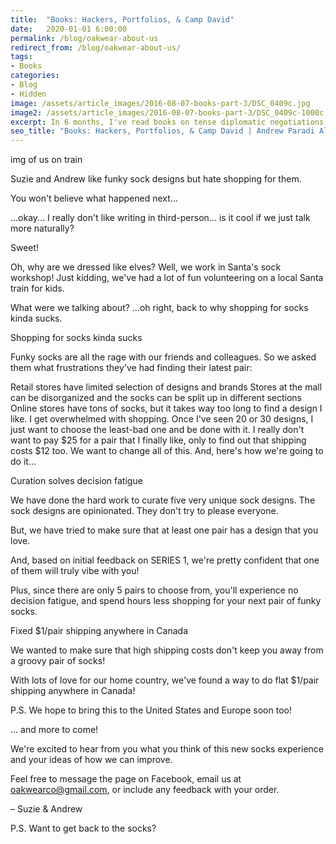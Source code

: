 ```yaml
---
title:  "Books: Hackers, Portfolios, & Camp David"
date:   2020-01-01 6:00:00
permalink: /blog/oakwear-about-us
redirect_from: /blog/oakwear-about-us/
tags:
- Books
categories:
- Blog
- Hidden
image: /assets/article_images/2016-08-07-books-part-3/DSC_0409c.jpg
image2: /assets/article_images/2016-08-07-books-part-3/DSC_0409c-1000c.jpg
excerpt: In 6 months, I've read books on tense diplomatic negotiations, 1960s American segregation, and the perfect investing portfolio.
seo_title: "Books: Hackers, Portfolios, & Camp David | Andrew Paradi Alexander"
---
```


img of us on train

Suzie and Andrew like funky sock designs but hate shopping for them.

You won't believe what happened next...

...okay... I really don't like writing in third-person... is it cool if we just talk more naturally?

Sweet!

Oh, why are we dressed like elves? Well, we work in Santa's sock workshop! Just kidding, we've had a lot of fun volunteering on a local Santa train for kids.

What were we talking about? ...oh right, back to why shopping for socks kinda sucks.

Shopping for socks kinda sucks

Funky socks are all the rage with our friends and colleagues. So we asked them what frustrations they've had finding their latest pair:

Retail stores have limited selection of designs and brands
Stores at the mall can be disorganized and the socks can be split up in different sections
Online stores have tons of socks, but it takes way too long to find a design I like.
I get overwhelmed with shopping. Once I've seen 20 or 30 designs, I just want to choose the least-bad one and be done with it.
I really don't want to pay $25 for a pair that I finally like, only to find out that shipping costs $12 too.
We want to change all of this. And, here's how we're going to do it...

Curation solves decision fatigue

We have done the hard work to curate five very unique sock designs.  The sock designs are opinionated. They don't try to please everyone.

But, we have tried to make sure that at least one pair has a design that you love.

And, based on initial feedback on SERIES 1, we're pretty confident that one of them will truly vibe with you!

Plus, since there are only 5 pairs to choose from, you'll experience no decision fatigue, and spend hours less shopping for your next pair of funky socks.

Fixed $1/pair shipping anywhere in Canada

We wanted to make sure that high shipping costs don't keep you away from a groovy pair of socks!

With lots of love for our home country, we've found a way to do flat $1/pair shipping anywhere in Canada!

P.S. We hope to bring this to the United States and Europe soon too!

... and more to come!

We're excited to hear from you what you think of this new socks experience and your ideas of how we can improve.

Feel free to message the page on Facebook, email us at oakwearco@gmail.com, or include any feedback with your order.

– Suzie & Andrew

P.S. Want to get back to the socks?